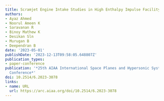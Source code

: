 ```yaml
---
title: Scramjet Engine Intake Studies in High Enthalpy Impulse Facility
authors:
- Ayaz Ahmed
- Noorul Ameen K
- Saravanan R
- Binoy Mathew K
- Desikan Sln
- Murugan B
- Deependran B
date: '2023-05-01'
publishDate: '2023-12-13T09:58:05.648807Z'
publication_types:
- paper-conference
publication: '*25th AIAA International Space Planes and Hypersonic Systems and Technologies
  Conference*'
doi: 10.2514/6.2023-3078
links:
- name: URL
  url: https://arc.aiaa.org/doi/10.2514/6.2023-3078
---
```

